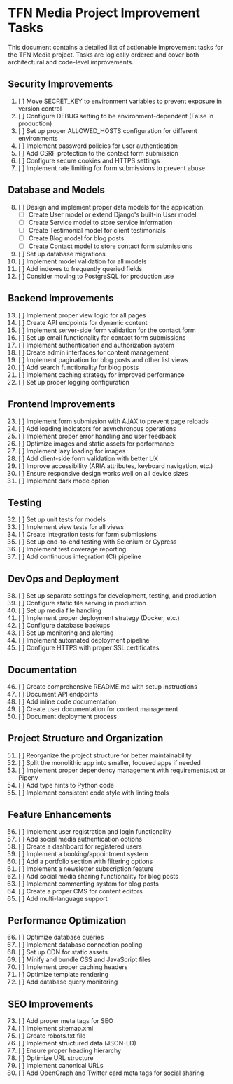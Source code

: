 # TFN Media Project Improvement Tasks

This document contains a detailed list of actionable improvement tasks for the TFN Media project. Tasks are logically ordered and cover both architectural and code-level improvements.

## Security Improvements

1. [ ] Move SECRET_KEY to environment variables to prevent exposure in version control
2. [ ] Configure DEBUG setting to be environment-dependent (False in production)
3. [ ] Set up proper ALLOWED_HOSTS configuration for different environments
4. [ ] Implement password policies for user authentication
5. [ ] Add CSRF protection to the contact form submission
6. [ ] Configure secure cookies and HTTPS settings
7. [ ] Implement rate limiting for form submissions to prevent abuse

## Database and Models

8. [ ] Design and implement proper data models for the application:
   - [ ] Create User model or extend Django's built-in User model
   - [ ] Create Service model to store service information
   - [ ] Create Testimonial model for client testimonials
   - [ ] Create Blog model for blog posts
   - [ ] Create Contact model to store contact form submissions
9. [ ] Set up database migrations
10. [ ] Implement model validation for all models
11. [ ] Add indexes to frequently queried fields
12. [ ] Consider moving to PostgreSQL for production use

## Backend Improvements

13. [ ] Implement proper view logic for all pages
14. [ ] Create API endpoints for dynamic content
15. [ ] Implement server-side form validation for the contact form
16. [ ] Set up email functionality for contact form submissions
17. [ ] Implement authentication and authorization system
18. [ ] Create admin interfaces for content management
19. [ ] Implement pagination for blog posts and other list views
20. [ ] Add search functionality for blog posts
21. [ ] Implement caching strategy for improved performance
22. [ ] Set up proper logging configuration

## Frontend Improvements

23. [ ] Implement form submission with AJAX to prevent page reloads
24. [ ] Add loading indicators for asynchronous operations
25. [ ] Implement proper error handling and user feedback
26. [ ] Optimize images and static assets for performance
27. [ ] Implement lazy loading for images
28. [ ] Add client-side form validation with better UX
29. [ ] Improve accessibility (ARIA attributes, keyboard navigation, etc.)
30. [ ] Ensure responsive design works well on all device sizes
31. [ ] Implement dark mode option

## Testing

32. [ ] Set up unit tests for models
33. [ ] Implement view tests for all views
34. [ ] Create integration tests for form submissions
35. [ ] Set up end-to-end testing with Selenium or Cypress
36. [ ] Implement test coverage reporting
37. [ ] Add continuous integration (CI) pipeline

## DevOps and Deployment

38. [ ] Set up separate settings for development, testing, and production
39. [ ] Configure static file serving in production
40. [ ] Set up media file handling
41. [ ] Implement proper deployment strategy (Docker, etc.)
42. [ ] Configure database backups
43. [ ] Set up monitoring and alerting
44. [ ] Implement automated deployment pipeline
45. [ ] Configure HTTPS with proper SSL certificates

## Documentation

46. [ ] Create comprehensive README.md with setup instructions
47. [ ] Document API endpoints
48. [ ] Add inline code documentation
49. [ ] Create user documentation for content management
50. [ ] Document deployment process

## Project Structure and Organization

51. [ ] Reorganize the project structure for better maintainability
52. [ ] Split the monolithic app into smaller, focused apps if needed
53. [ ] Implement proper dependency management with requirements.txt or Pipenv
54. [ ] Add type hints to Python code
55. [ ] Implement consistent code style with linting tools

## Feature Enhancements

56. [ ] Implement user registration and login functionality
57. [ ] Add social media authentication options
58. [ ] Create a dashboard for registered users
59. [ ] Implement a booking/appointment system
60. [ ] Add a portfolio section with filtering options
61. [ ] Implement a newsletter subscription feature
62. [ ] Add social media sharing functionality for blog posts
63. [ ] Implement commenting system for blog posts
64. [ ] Create a proper CMS for content editors
65. [ ] Add multi-language support

## Performance Optimization

66. [ ] Optimize database queries
67. [ ] Implement database connection pooling
68. [ ] Set up CDN for static assets
69. [ ] Minify and bundle CSS and JavaScript files
70. [ ] Implement proper caching headers
71. [ ] Optimize template rendering
72. [ ] Add database query monitoring

## SEO Improvements

73. [ ] Add proper meta tags for SEO
74. [ ] Implement sitemap.xml
75. [ ] Create robots.txt file
76. [ ] Implement structured data (JSON-LD)
77. [ ] Ensure proper heading hierarchy
78. [ ] Optimize URL structure
79. [ ] Implement canonical URLs
80. [ ] Add OpenGraph and Twitter card meta tags for social sharing